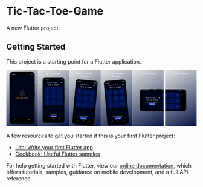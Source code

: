 # Tic-Tac-Toe-Game

A new Flutter project.

## Getting Started

This project is a starting point for a Flutter application.

![x-o mockup](https://github.com/ZEM-Kamel/Tic-Tac-Toe-App/blob/main/mockup/mockup.png)

A few resources to get you started if this is your first Flutter project:

- [Lab: Write your first Flutter app](https://flutter.dev/docs/get-started/codelab)
- [Cookbook: Useful Flutter samples](https://flutter.dev/docs/cookbook)

For help getting started with Flutter, view our
[online documentation](https://flutter.dev/docs), which offers tutorials,
samples, guidance on mobile development, and a full API reference.
